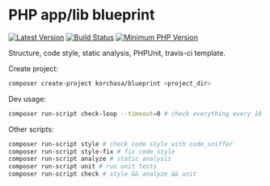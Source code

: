 # PHP app/lib blueprint

[![Latest Version](https://img.shields.io/packagist/v/korchasa/blueprint.svg?style=flat-square)](https://packagist.org/packages/korchasa/blueprint)
[![Build Status](https://travis-ci.org/korchasa/blueprint.svg?style=flat-square)](https://travis-ci.org/korchasa/blueprint)
[![Minimum PHP Version](https://img.shields.io/badge/php-%3E%3D%207.0-8892BF.svg?style=flat-square)](https://php.net/)

Structure, code style, static analysis, PHPUnit, travis-ci template.

Create project:
```bash
composer create-project korchasa/blueprint <project_dir>
```

Dev usage:
```bash
composer run-script check-loop --timeout=0 # check everything every 10 secs
```

Other scripts:
```bash
composer run-script style # check code style with code_sniffer
composer run-script style-fix # fix code style
composer run-script analyze # static analysis
composer run-script unit # run unit tests
composer run-script check # style && analyze && unit
``` 
